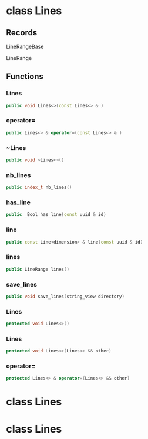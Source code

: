 # class Lines


## Records

LineRangeBase

LineRange



## Functions

### Lines

```cpp
public void Lines<>(const Lines<> & )
```


### operator=

```cpp
public Lines<> & operator=(const Lines<> & )
```


### ~Lines

```cpp
public void ~Lines<>()
```


### nb_lines

```cpp
public index_t nb_lines()
```


### has_line

```cpp
public _Bool has_line(const uuid & id)
```


### line

```cpp
public const Line<dimension> & line(const uuid & id)
```


### lines

```cpp
public LineRange lines()
```


### save_lines

```cpp
public void save_lines(string_view directory)
```


### Lines

```cpp
protected void Lines<>()
```


### Lines

```cpp
protected void Lines<>(Lines<> && other)
```


### operator=

```cpp
protected Lines<> & operator=(Lines<> && other)
```




# class Lines


# class Lines


